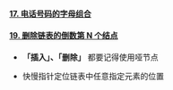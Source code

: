 #### [17. 电话号码的字母组合](https://leetcode.cn/problems/letter-combinations-of-a-phone-number/)

#### [19. 删除链表的倒数第 N 个结点](https://leetcode.cn/problems/remove-nth-node-from-end-of-list/)

+ **「插入」、「删除」** 都要记得使用哑节点

+ 快慢指针定位链表中任意指定元素的位置
